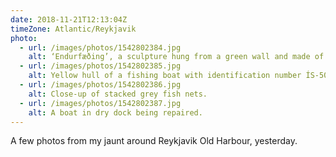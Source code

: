 ```yaml
---
date: 2018-11-21T12:13:04Z
timeZone: Atlantic/Reykjavik
photo:
  - url: /images/photos/1542802384.jpg
    alt: ‘Endurfæðing’, a sculpture hung from a green wall and made of fish nets.
  - url: /images/photos/1542802385.jpg
    alt: Yellow hull of a fishing boat with identification number ÍS-508.
  - url: /images/photos/1542802386.jpg
    alt: Close-up of stacked grey fish nets.
  - url: /images/photos/1542802387.jpg
    alt: A boat in dry dock being repaired.
---
```

A few photos from my jaunt around Reykjavik Old Harbour, yesterday.
